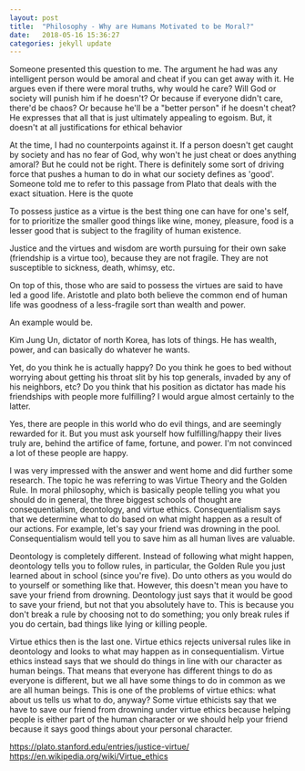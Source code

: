```yaml
---
layout: post
title:  "Philosophy - Why are Humans Motivated to be Moral?"
date:   2018-05-16 15:36:27
categories: jekyll update
---
```


Someone presented this question to me. The argument he had was any intelligent person would be amoral and cheat if you can get away with it. He argues even if there were moral truths, why would he care? Will God or society will punish him if he doesn't? Or because if everyone didn't care, there'd be chaos? Or because he'll be a "better person" if he doesn't cheat? He expresses that all that is just ultimately appealing to egoism. But, it doesn't at all justifications for ethical behavior


At the time, I had no counterpoints against it.  If a person doesn't get caught by society and has no fear of God, why won't he just cheat or does anything amoral?  But he could not be right. There is definitely some sort of driving force that pushes a human to do in what our society defines as 'good'. Someone told me to refer to this passage from Plato that deals with the exact situation. Here is the quote


To possess justice as a virtue is the best thing one can have for one's self, for to prioritize the smaller good things like wine, money, pleasure, food is a lesser good that is subject to the fragility of human existence.


Justice and the virtues and wisdom are worth pursuing for their own sake (friendship is a virtue too), because they are not fragile. They are not susceptible to sickness, death, whimsy, etc.


On top of this, those who are said to possess the virtues are said to have led a good life. Aristotle and plato both believe the common end of human life was goodness of a less-fragile sort than wealth and power.


An example would be.


Kim Jung Un, dictator of north Korea, has lots of things. He has wealth, power, and can basically do whatever he wants.


Yet, do you think he is actually happy? Do you think he goes to bed without worrying about getting his throat slit by his top generals, invaded by any of his neighbors, etc? Do you think that his position as dictator has made his friendships with people more fulfilling? I would argue almost certainly to the latter.


Yes, there are people in this world who do evil things, and are seemingly rewarded for it. But you must ask yourself how fulfilling/happy their lives truly are, behind the artifice of fame, fortune, and power. I'm not convinced a lot of these people are happy.


I was very impressed with the answer and went home and did further some research. The topic he was referring to was Virtue Theory and the Golden Rule. In moral philosophy, which is basically people telling you what you should do in general, the three biggest schools of thought are consequentialism, deontology, and virtue ethics. Consequentialism says that we determine what to do based on what might happen as a result of our actions. For example, let's say your friend was drowning in the pool. Consequentialism would tell you to save him as all human lives are valuable.


Deontology is completely different. Instead of following what might happen, deontology tells you to follow rules, in particular, the Golden Rule you just learned about in school (since you're five).  Do unto others as you would do to yourself or something like that. However, this doesn't mean you have to save your friend from drowning. Deontology just says that it would be good to save your friend, but not that you absolutely have to. This is because you don't break a rule by choosing not to do something; you only break rules if you do certain, bad things like lying or killing people.


Virtue ethics then is the last one. Virtue ethics rejects universal rules like in deontology and looks to what may happen as in consequentialism. Virtue ethics instead says that we should do things in line with our character as human beings. That means that everyone has different things to do as everyone is different, but we all have some things to do in common as we are all human beings. This is one of the problems of virtue ethics: what about us tells us what to do, anyway? Some virtue ethicists say that we have to save our friend from drowning under virtue ethics because helping people is either part of the human character or we should help your friend because it says good things about your personal character.

https://plato.stanford.edu/entries/justice-virtue/
https://en.wikipedia.org/wiki/Virtue_ethics